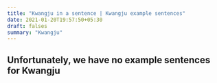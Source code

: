 ```yaml
---
title: "Kwangju in a sentence | Kwangju example sentences"
date: 2021-01-20T19:57:50+05:30
draft: falses
summary: "Kwangju"
---
```

## Unfortunately, we have no example sentences for Kwangju                 

